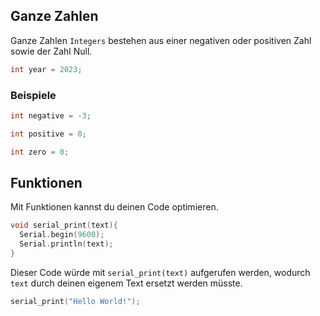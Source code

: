 ## Ganze Zahlen

Ganze Zahlen `Integers` bestehen aus einer negativen oder positiven Zahl sowie der Zahl Null.

```cpp
int year = 2023;
```

### Beispiele

```cpp
int negative = -3;
```
```cpp
int positive = 8;
```
```cpp
int zero = 0;
```

## Funktionen

Mit Funktionen kannst du deinen Code optimieren.

```cpp
void serial_print(text){
  Serial.begin(9600);
  Serial.println(text);
}
```

Dieser Code würde mit `serial_print(text)` aufgerufen werden, wodurch `text` durch deinen eigenem Text ersetzt werden müsste.

```cpp
serial_print("Hello World!");
```
